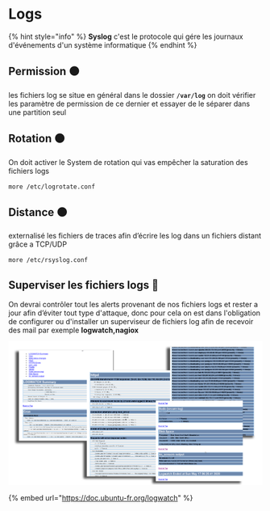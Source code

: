 # Logs

{% hint style="info" %}
 **Syslog** c'est le protocole qui gére les journaux d'événements d'un système informatique
{% endhint %}

## Permission ⚫ 

les fichiers log se situe en général dans le dossier **`/var/log`** on doit vérifier les paramètre de permission de ce dernier et essayer de le séparer dans une partition seul 

## Rotation ⚫ 

On doit activer le System de rotation qui vas empêcher la saturation des fichiers logs

```text
more /etc/logrotate.conf
```

## Distance ⚫ 

externalisé les fichiers de traces afin d’écrire les log dans un fichiers distant grâce a TCP/UDP

```text
more /etc/rsyslog.conf
```

## Superviser les fichiers logs 🔴 

On devrai contrôler tout les alerts provenant de nos fichiers logs et rester a jour afin d’éviter tout type d'attaque, donc pour cela on est dans l'obligation de configurer ou d'installer un superviseur de fichiers log afin de recevoir des mail par exemple **logwatch,nagiox**

![](../.gitbook/assets/logwatch.png)

{% embed url="https://doc.ubuntu-fr.org/logwatch" %}

